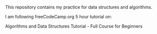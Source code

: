This repository contains my practice for data structures and algorithms. 

I am following freeCodeCamp.org 5 hour tutorial on: 

Algorithms and Data Structures Tutorial - Full Course for Beginners

